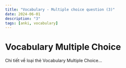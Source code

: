 ```yaml
---
title: "Vocabulary - Multiple choice question (3)"
date: 2024-06-01
description: "3"
tags: [anki, vocabulary]
---
```


# Vocabulary Multiple Choice

Chi tiết về loại thẻ Vocabulary Multiple Choice...
